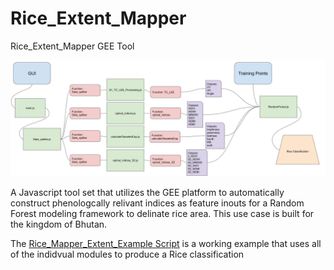 # Rice_Extent_Mapper
Rice_Extent_Mapper GEE Tool

![](Rice_Extent_Mapper.jpg)


A Javascript tool set that utilizes the 
GEE platform to automatically construct phenologcally 
relivant indices as feature inouts for a Random Forest
modeling framework to delinate rice area. This use case is built for the kingdom of Bhutan.

The [Rice_Mapper_Extent_Example Script](https://code.earthengine.google.com/75456bbf8826c460bcbf9316ec4c3d95) is a working example that uses all of the indidvual modules to produce a Rice classification
